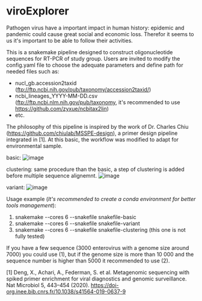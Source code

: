 # viroExplorer
Pathogen virus have a important impact in human history: epidemic and pandemic could cause great social and economic loss. Therefor it seems to us it's important to be able to follow their activities. 



This is a snakemake pipeline designed to construct oligonucleotide sequences for RT-PCR of study group. Users are invited to modify the config.yaml file to choose the adequate parameters and define path for needed files such as: 
* nucl_gb.accession2taxid (ftp://ftp.ncbi.nih.gov/pub/taxonomy/accession2taxid/)
* ncbi_lineages_YYYY-MM-DD.csv (ftp://ftp.ncbi.nlm.nih.gov/pub/taxonomy, it's recommended to use https://github.com/zyxue/ncbitax2lin) 
* etc. 



The philosophy of this pipeline is inspired by the work of Dr. Charles Chiu (https://github.com/chiulab/MSSPE-design), a primer design pipeline integrated in [1]. At this basic, the workflow was modified to adapt for environmental sample. 

basic: 
![image](https://user-images.githubusercontent.com/60400481/117315718-3d2bd480-ae88-11eb-9765-9503ff252b67.png)

clustering: same procedure than the basic, a step of clustering is added before multiple sequence alignemnt. 
![image](https://user-images.githubusercontent.com/60400481/117315764-474dd300-ae88-11eb-8637-b745fed86184.png)

variant: 
![image](https://user-images.githubusercontent.com/60400481/117317311-b11aac80-ae89-11eb-8527-976d7d91dcee.png)



Usage example (*It's recommended to create a conda environment for better tools management*): 

1. snakemake --cores 6 --snakefile snakefile-basic 
2. snakemake --cores 6 --snakefile snakefile-variant
3. snakemake --cores 6 --snakefile snakefile-clustering  (this one is not fully tested)

If you have a few sequence (3000 enterovirus with a genome size around 7000) you could use (1), but if the genome size is more than 10 000 and the sequence number is higher than 5000 it recommended to use (2). 





[1] Deng, X., Achari, A., Federman, S. et al. Metagenomic sequencing with spiked primer enrichment for viral diagnostics and genomic surveillance. Nat Microbiol 5, 443–454 (2020). https://doi-org.inee.bib.cnrs.fr/10.1038/s41564-019-0637-9
